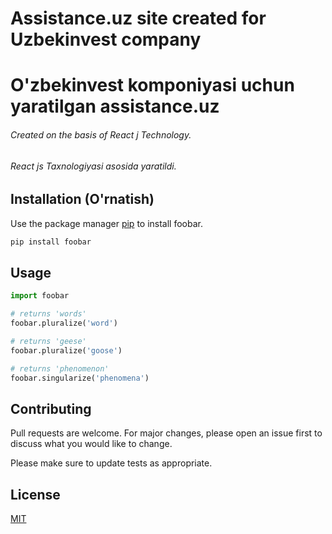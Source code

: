# Assistance.uz site created for Uzbekinvest company             
# O'zbekinvest komponiyasi uchun yaratilgan assistance.uz
###### Created on the basis of React j Technology.
###### React js Taxnologiyasi asosida yaratildi.

## Installation (O'rnatish)

Use the package manager [pip](https://pip.pypa.io/en/stable/) to install foobar.

```bash
pip install foobar
```

## Usage

```python
import foobar

# returns 'words'
foobar.pluralize('word')

# returns 'geese'
foobar.pluralize('goose')

# returns 'phenomenon'
foobar.singularize('phenomena')
```

## Contributing
Pull requests are welcome. For major changes, please open an issue first to discuss what you would like to change.

Please make sure to update tests as appropriate.

## License
[MIT](https://choosealicense.com/licenses/mit/)